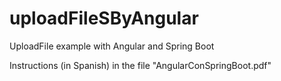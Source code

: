 # uploadFileSByAngular

UploadFile example with Angular and Spring Boot

Instructions (in Spanish) in the file "AngularConSpringBoot.pdf"
